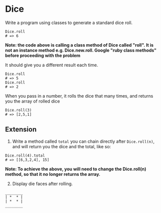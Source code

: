 # Dice

Write a program using classes to generate a standard dice roll.

```
Dice.roll
# => 6
```

**Note: the code above is calling a class method of Dice called "roll". It is not an instance method e.g. Dice.new.roll. Google "ruby class methods" before proceeding with the problem**

It should give you a different result each time.
```
Dice.roll
# => 5
Dice.roll
# => 2
```

When you pass in a number, it rolls the dice that many times, and returns you the array of rolled dice
```
Dice.roll(3)
# => [2,5,1]
```

## Extension

1. Write a method called `total` you can chain directly after `Dice.roll(n)`, and will return you the dice and the total, like so:

```
Dice.roll(4).total
# => [[6,3,2,4], 15]
```

**Note: To achieve the above, you will need to change the Dice.roll(n) method, so that it no longer returns the array.**


2. Display die faces after rolling.


```
________
| *  * |
| *  * |
________
```
